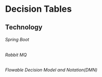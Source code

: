 # Decision Tables
## Technology
###### Spring Boot
###### Rabbit MQ
###### Flowable Decision Model and Notation(DMN)   
